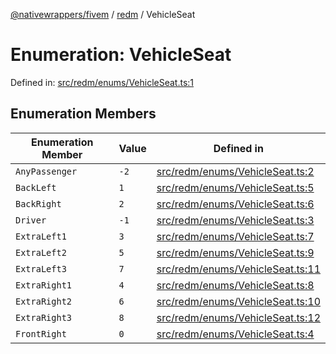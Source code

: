 [@nativewrappers/fivem](../../README.md) / [redm](../README.md) / VehicleSeat

# Enumeration: VehicleSeat

Defined in: [src/redm/enums/VehicleSeat.ts:1](https://github.com/nativewrappers/nativewrappers/blob/c639ec5cd28328d6b44c7ebf73de56bb1b4bef7d/src/redm/enums/VehicleSeat.ts#L1)

## Enumeration Members

| Enumeration Member | Value | Defined in |
| ------ | ------ | ------ |
| <a id="anypassenger"></a> `AnyPassenger` | `-2` | [src/redm/enums/VehicleSeat.ts:2](https://github.com/nativewrappers/nativewrappers/blob/c639ec5cd28328d6b44c7ebf73de56bb1b4bef7d/src/redm/enums/VehicleSeat.ts#L2) |
| <a id="backleft"></a> `BackLeft` | `1` | [src/redm/enums/VehicleSeat.ts:5](https://github.com/nativewrappers/nativewrappers/blob/c639ec5cd28328d6b44c7ebf73de56bb1b4bef7d/src/redm/enums/VehicleSeat.ts#L5) |
| <a id="backright"></a> `BackRight` | `2` | [src/redm/enums/VehicleSeat.ts:6](https://github.com/nativewrappers/nativewrappers/blob/c639ec5cd28328d6b44c7ebf73de56bb1b4bef7d/src/redm/enums/VehicleSeat.ts#L6) |
| <a id="driver"></a> `Driver` | `-1` | [src/redm/enums/VehicleSeat.ts:3](https://github.com/nativewrappers/nativewrappers/blob/c639ec5cd28328d6b44c7ebf73de56bb1b4bef7d/src/redm/enums/VehicleSeat.ts#L3) |
| <a id="extraleft1"></a> `ExtraLeft1` | `3` | [src/redm/enums/VehicleSeat.ts:7](https://github.com/nativewrappers/nativewrappers/blob/c639ec5cd28328d6b44c7ebf73de56bb1b4bef7d/src/redm/enums/VehicleSeat.ts#L7) |
| <a id="extraleft2"></a> `ExtraLeft2` | `5` | [src/redm/enums/VehicleSeat.ts:9](https://github.com/nativewrappers/nativewrappers/blob/c639ec5cd28328d6b44c7ebf73de56bb1b4bef7d/src/redm/enums/VehicleSeat.ts#L9) |
| <a id="extraleft3"></a> `ExtraLeft3` | `7` | [src/redm/enums/VehicleSeat.ts:11](https://github.com/nativewrappers/nativewrappers/blob/c639ec5cd28328d6b44c7ebf73de56bb1b4bef7d/src/redm/enums/VehicleSeat.ts#L11) |
| <a id="extraright1"></a> `ExtraRight1` | `4` | [src/redm/enums/VehicleSeat.ts:8](https://github.com/nativewrappers/nativewrappers/blob/c639ec5cd28328d6b44c7ebf73de56bb1b4bef7d/src/redm/enums/VehicleSeat.ts#L8) |
| <a id="extraright2"></a> `ExtraRight2` | `6` | [src/redm/enums/VehicleSeat.ts:10](https://github.com/nativewrappers/nativewrappers/blob/c639ec5cd28328d6b44c7ebf73de56bb1b4bef7d/src/redm/enums/VehicleSeat.ts#L10) |
| <a id="extraright3"></a> `ExtraRight3` | `8` | [src/redm/enums/VehicleSeat.ts:12](https://github.com/nativewrappers/nativewrappers/blob/c639ec5cd28328d6b44c7ebf73de56bb1b4bef7d/src/redm/enums/VehicleSeat.ts#L12) |
| <a id="frontright"></a> `FrontRight` | `0` | [src/redm/enums/VehicleSeat.ts:4](https://github.com/nativewrappers/nativewrappers/blob/c639ec5cd28328d6b44c7ebf73de56bb1b4bef7d/src/redm/enums/VehicleSeat.ts#L4) |

